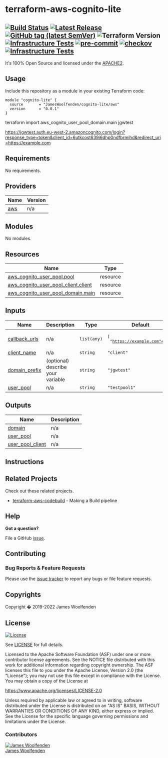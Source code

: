# terraform-aws-cognito-lite

[![Build Status](https://github.com/JamesWoolfenden/terraform-aws-cognito-lite/workflows/Verify%20and%20Bump/badge.svg?branch=master)](https://github.com/JamesWoolfenden/terraform-aws-cognito-lite)
[![Latest Release](https://img.shields.io/github/release/JamesWoolfenden/terraform-aws-cognito-lite.svg)](https://github.com/JamesWoolfenden/terraform-aws-cognito-lite/releases/latest)
[![GitHub tag (latest SemVer)](https://img.shields.io/github/tag/JamesWoolfenden/terraform-aws-cognito-lite.svg?label=latest)](https://github.com/JamesWoolfenden/terraform-aws-cognito-lite/releases/latest)
![Terraform Version](https://img.shields.io/badge/tf-%3E%3D0.14.0-blue.svg)
[![Infrastructure Tests](https://www.bridgecrew.cloud/badges/github/JamesWoolfenden/terraform-aws-cognito-lite/cis_aws)](https://www.bridgecrew.cloud/link/badge?vcs=github&fullRepo=JamesWoolfenden%2Fterraform-aws-cognito-lite&benchmark=CIS+AWS+V1.2)
[![pre-commit](https://img.shields.io/badge/pre--commit-enabled-brightgreen?logo=pre-commit&logoColor=white)](https://github.com/pre-commit/pre-commit)
[![checkov](https://img.shields.io/badge/checkov-verified-brightgreen)](https://www.checkov.io/)
[![Infrastructure Tests](https://www.bridgecrew.cloud/badges/github/jameswoolfenden/terraform-aws-cognito-lite/general)](https://www.bridgecrew.cloud/link/badge?vcs=github&fullRepo=JamesWoolfenden%2Fterraform-aws-cognito-lite&benchmark=INFRASTRUCTURE+SECURITY)
--

It's 100% Open Source and licensed under the [APACHE2](LICENSE).

## Usage

Include this repository as a module in your existing Terraform code:

```hcl
module "cognito-lite" {
  source       = "JamesWoolfenden/cognito-lite/aws"
  version      = "0.0.1"
}
```

terraform import aws_cognito_user_pool_domain.main jgwtest

<https://jgwtest.auth.eu-west-2.amazoncognito.com/login?response_type=token&client_id=6utkcost639i6dhp0ndfbrmihd&redirect_uri=https://example.com>

<!-- BEGINNING OF PRE-COMMIT-TERRAFORM DOCS HOOK -->

## Requirements

No requirements.

## Providers

| Name                                             | Version |
| ------------------------------------------------ | ------- |
| <a name="provider_aws"></a> [aws](#provider_aws) | n/a     |

## Modules

No modules.

## Resources

| Name                                                                                                                                        | Type     |
| ------------------------------------------------------------------------------------------------------------------------------------------- | -------- |
| [aws_cognito_user_pool.pool](https://registry.terraform.io/providers/hashicorp/aws/latest/docs/resources/cognito_user_pool)                 | resource |
| [aws_cognito_user_pool_client.client](https://registry.terraform.io/providers/hashicorp/aws/latest/docs/resources/cognito_user_pool_client) | resource |
| [aws_cognito_user_pool_domain.main](https://registry.terraform.io/providers/hashicorp/aws/latest/docs/resources/cognito_user_pool_domain)   | resource |

## Inputs

| Name                                                                     | Description                       | Type        | Default                                     | Required |
| ------------------------------------------------------------------------ | --------------------------------- | ----------- | ------------------------------------------- | :------: |
| <a name="input_callback_urls"></a> [callback_urls](#input_callback_urls) | n/a                               | `list(any)` | <pre>[<br> "https://example.com"<br>]</pre> |    no    |
| <a name="input_client_name"></a> [client_name](#input_client_name)       | n/a                               | `string`    | `"client"`                                  |    no    |
| <a name="input_domain_prefix"></a> [domain_prefix](#input_domain_prefix) | (optional) describe your variable | `string`    | `"jgwtest"`                                 |    no    |
| <a name="input_user_pool"></a> [user_pool](#input_user_pool)             | n/a                               | `string`    | `"testpool1"`                               |    no    |

## Outputs

| Name                                                                                | Description |
| ----------------------------------------------------------------------------------- | ----------- |
| <a name="output_domain"></a> [domain](#output_domain)                               | n/a         |
| <a name="output_user_pool"></a> [user_pool](#output_user_pool)                      | n/a         |
| <a name="output_user_pool_client"></a> [user_pool_client](#output_user_pool_client) | n/a         |

<!-- END OF PRE-COMMIT-TERRAFORM DOCS HOOK -->

## Instructions

## Related Projects

Check out these related projects.

- [terraform-aws-codebuild](https://github.com/jameswoolfenden/terraform-aws-codebuild) - Making a Build pipeline

## Help

**Got a question?**

File a GitHub [issue](https://github.com/jameswoolfenden/terraform-aws-cognito-lite/issues).

## Contributing

### Bug Reports & Feature Requests

Please use the [issue tracker](https://github.com/jameswoolfenden/terraform-aws-cognito-lite/issues) to report any bugs or file feature requests.

## Copyrights

Copyright � 2019-2022 James Woolfenden

## License

[![License](https://img.shields.io/badge/License-Apache%202.0-blue.svg)](https://opensource.org/licenses/Apache-2.0)

See [LICENSE](LICENSE) for full details.

Licensed to the Apache Software Foundation (ASF) under one
or more contributor license agreements. See the NOTICE file
distributed with this work for additional information
regarding copyright ownership. The ASF licenses this file
to you under the Apache License, Version 2.0 (the
"License"); you may not use this file except in compliance
with the License. You may obtain a copy of the License at

<https://www.apache.org/licenses/LICENSE-2.0>

Unless required by applicable law or agreed to in writing,
software distributed under the License is distributed on an
"AS IS" BASIS, WITHOUT WARRANTIES OR CONDITIONS OF ANY
KIND, either express or implied. See the License for the
specific language governing permissions and limitations
under the License.

### Contributors

[![James Woolfenden][jameswoolfenden_avatar]][jameswoolfenden_homepage]<br/>[James Woolfenden][jameswoolfenden_homepage]

[jameswoolfenden_homepage]: https://github.com/jameswoolfenden
[jameswoolfenden_avatar]: https://github.com/jameswoolfenden.png?size=150
[github]: https://github.com/jameswoolfenden
[linkedin]: https://www.linkedin.com/in/jameswoolfenden/
[twitter]: https://twitter.com/JimWoolfenden
[share_twitter]: https://twitter.com/intent/tweet/?text=terraform-aws-cognito-lite&url=https://github.com/jameswoolfenden/terraform-aws-cognito-lite
[share_linkedin]: https://www.linkedin.com/shareArticle?mini=true&title=terraform-aws-cognito-lite&url=https://github.com/jameswoolfenden/terraform-aws-cognito-lite
[share_reddit]: https://reddit.com/submit/?url=https://github.com/jameswoolfenden/terraform-aws-cognito-lite
[share_facebook]: https://facebook.com/sharer/sharer.php?u=https://github.com/jameswoolfenden/terraform-aws-cognito-lite
[share_email]: mailto:?subject=terraform-aws-cognito-lite&body=https://github.com/jameswoolfenden/terraform-aws-cognito-lite

